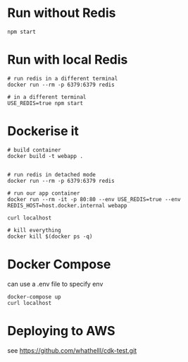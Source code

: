 

# Run without Redis
```
npm start
```

# Run with local Redis
```
# run redis in a different terminal
docker run --rm -p 6379:6379 redis

# in a different terminal
USE_REDIS=true npm start 
```

# Dockerise it
```
# build container
docker build -t webapp .


# run redis in detached mode
docker run --rm -p 6379:6379 redis

# run our app container
docker run --rm -it -p 80:80 --env USE_REDIS=true --env REDIS_HOST=host.docker.internal webapp

curl localhost

# kill everything
docker kill $(docker ps -q)

```

# Docker Compose
can use a .env file to specify env
```
docker-compose up
curl localhost
```

# Deploying to AWS
see https://github.com/whathelll/cdk-test.git